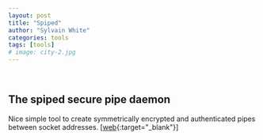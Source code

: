 ```yaml
---
layout: post
title: "Spiped"
author: "Sylvain White"
categories: tools
tags: [tools]
# image: city-2.jpg
---
```


<br/>

## The spiped secure pipe daemon

Nice simple tool to create symmetrically encrypted and authenticated pipes between socket addresses. 
[[web](https://www.tarsnap.com/spiped.html){:target="_blank"}]
